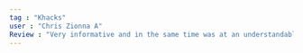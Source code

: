 ```yaml
---
tag : "Khacks"
user : "Chris Zionna A"
Review : "Very informative and in the same time was at an understandable pace"
---
```

